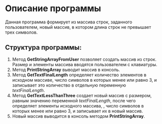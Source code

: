 # Описание программы

Данная программа формирует из массива строк, заданного пользователем, новый массив, в котором длина строк не превышает трех символов. 

## Структура программы: 
1. Метод **GetStringArrayFromUser** позволяет создать массив из строк. Размер и элементы массива вводятся пользователем с клавиатуры.
2. Метод **PrintStringArray** выводит массив в консоль.
3. Метод **GetTextFinalLength** определяет количество элементов в исходном массиве, число символов в которых менее или равно 3, и записывает это количество в отдельную переменную *textFinalLength*.
4. Метод **GetTextLessThanThree** создает новый массив с размером, равным значению переменной *textFinalLength*, после чего определяет элементы исходного массива, , число символов в которых менее или равно 3, и записывает их в новый массив.
5. Новый массив выводится в консоль методом **PrintStringArray**.
